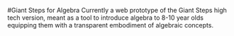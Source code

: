 #Giant Steps for Algebra
Currently a web prototype of the Giant Steps high tech version, meant as a tool to introduce algebra to 8-10 year olds equipping them with a transparent embodiment of algebraic concepts.
